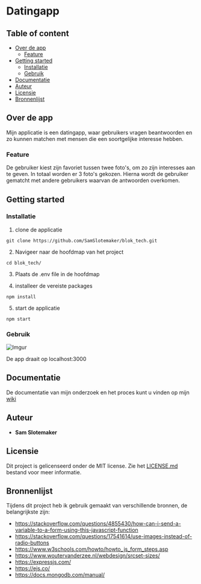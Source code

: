 ﻿# Datingapp

## Table of content
* [Over de app](#over-de-app)
  * [Feature](#feature)
* [Getting started](#getting-started)
  * [Installatie](#installatie)
  * [Gebruik](#gebruik)
* [Documentatie](#documentatie)
* [Auteur](#auteur)
* [Licensie](#licensie)
* [Bronnenlijst](#bronnenlijst)

## Over de app

Mijn applicatie is een datingapp, waar gebruikers vragen beantwoorden en zo kunnen matchen met mensen die een soortgelijke interesse hebben. 

### Feature
De gebruiker kiest zijn favoriet tussen twee foto's, om zo zijn interesses aan te geven. In totaal worden er 3 foto's gekozen. Hierna wordt de gebruiker gematcht met andere gebruikers waarvan de antwoorden overkomen.  

## Getting started
### Installatie
1. clone de applicatie 
```
git clone https://github.com/SamSlotemaker/blok_tech.git
```

2. Navigeer naar de hoofdmap van het project
```
cd blok_tech/
```
3. Plaats de .env file in de hoofdmap

4. installeer de vereiste packages
```
npm install
```
5. start de applicatie 
```
npm start
```

### Gebruik
![Imgur](https://i.imgur.com/Qp5ENiE.png)

De app draait op localhost:3000

## Documentatie
De documentatie van mijn onderzoek en het proces kunt u vinden op mijn [wiki](https://github.com/SamSlotemaker/blok_tech/wiki)

## Auteur
* **Sam Slotemaker** 

## Licensie
Dit project is gelicenseerd onder de MIT license. Zie het [LICENSE.md](LICENSE.md) bestand voor meer informatie.

## Bronnenlijst
Tijdens dit project heb ik gebruik gemaakt van verschillende bronnen, de belangrijkste zijn:
* https://stackoverflow.com/questions/4855430/how-can-i-send-a-variable-to-a-form-using-this-javascript-function
* https://stackoverflow.com/questions/17541614/use-images-instead-of-radio-buttons
* https://www.w3schools.com/howto/howto_js_form_steps.asp
* https://www.woutervanderzee.nl/webdesign/srcset-sizes/
* https://expressjs.com/
* https://ejs.co/
* https://docs.mongodb.com/manual/
